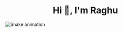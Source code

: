 <h1 align="center">Hi 👋, I'm Raghu </h1>


![Snake animation](https://github.com/raghumina/github-contribution-grid-snake.svg)


